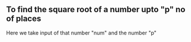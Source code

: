 ## To find the square root of a number upto "p" no of places


Here we take input of that number "num" and the number "p"

